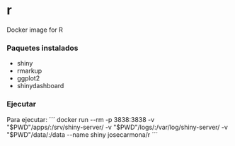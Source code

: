 # r
Docker image for R

### Paquetes instalados

* shiny
* rmarkup
* ggplot2
* shinydashboard

### Ejecutar

Para ejecutar:
´´´
docker run --rm -p 3838:3838 -v  "$PWD"/apps/:/srv/shiny-server/ -v "$PWD"/logs/:/var/log/shiny-server/ -v "$PWD"/data/:/data --name shiny josecarmona/r
´´´
